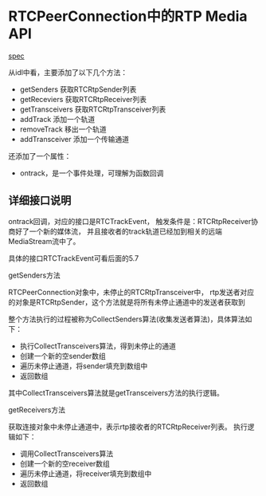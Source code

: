# RTCPeerConnection中的RTP Media API

[spec](https://www.w3.org/TR/webrtc/#rtcpeerconnection-interface-extensions)

从idl中看，主要添加了以下几个方法：

- getSenders 获取RTCRtpSender列表
- getReceviers 获取RTCRtpReceiver列表
- getTransceivers 获取RTCRtpTransceiver列表
- addTrack 添加一个轨道
- removeTrack 移出一个轨道
- addTransceiver 添加一个传输通道

还添加了一个属性：

- ontrack，是一个事件处理，可理解为函数回调

## 详细接口说明

ontrack回调，对应的接口是RTCTrackEvent，
触发条件是：RTCRtpReceiver协商好了一个新的媒体流，
并且接收者的track轨道已经加到相关的远端MediaStream流中了。

具体的接口RTCTrackEvent可看后面的5.7

getSenders方法

RTCPeerConnection对象中，未停止的RTCRtpTransceiver中，
rtp发送者对应的对象是RTCRtpSender，这个方法就是将所有未停止通道中的发送者获取到

整个方法执行的过程被称为CollectSenders算法(收集发送者算法)，具体算法如下：

- 执行CollectTransceivers算法，得到未停止的通道
- 创建一个新的空sender数组
- 遍历未停止通道，将sender填充到数组中
- 返回数组

其中CollectTransceivers算法就是getTransceivers方法的执行逻辑。

getReceivers方法

获取连接对象中未停止通道中，表示rtp接收者的RTCRtpReceiver列表。
执行逻辑如下：

- 调用CollectTransceivers算法
- 创建一个新的空receiver数组
- 遍历未停止通道，将receiver填充到数组中
- 返回数组
